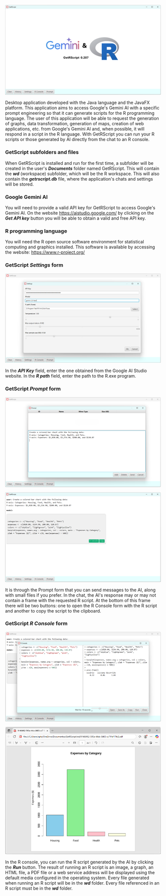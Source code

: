 ![](images/i001.png?raw=true "GetRScript V 0.207 for Windows")

Desktop application developed with the Java language and the JavaFX platform.
This application aims to access Google's Gemini AI with a specific prompt engineering so that it can generate scripts for the R programming language.
The user of this application will be able to request the generation of graphs, data transformation, generation of maps, creation of web applications, etc. from Google's Gemini AI and, when possible, it will respond in a script in the R language.
With GetRScript you can run your R scripts or those generated by AI directly from the chat to an R console.

### GetScript subfolders and files

When GetRScript is installed and run for the first time, a subfolder will be created in the user's _**Documents**_ folder named GetRScript. This will contain the _**wd**_ (workspace) subfolder, which will be the R workspace. This will also contain the _**getrscript.db**_ file, where the application's chats and settings will be stored.

### Google Gemini AI

You will need to provide a valid API key for GetRScript to access Google's Gemini AI.
On the website https://aistudio.google.com/ by clicking on the _**Get API key**_ button you will be able to obtain a valid and free API key.

### R programming language

You will need the R open source software environment for statistical computing and graphics installed. 
This software is available by accessing the website: https://www.r-project.org/

### GetScript _**Settings**_ form

![](images/i002.png?raw=true "GetScript settings form")

In the _**API Key**_ field, enter the one obtained from the Google AI Studio website.
In the _**R path**_ field, enter the path to the R.exe program.

### GetScript _**Prompt**_  form

![](images/i003.png?raw=true "")

![](images/i004.png?raw=true "")

It is through the Prompt form that you can send messages to the AI, along with small files if you prefer. In the chat, the AI's response may or may not contain a frame with the requested R script. At the bottom of this frame there will be two buttons: one to open the R Console form with the R script and another to copy the script to the clipboard.

### GetScript _**R Console**_  form

![](images/i005.png?raw=true "")

![](images/i006.png?raw=true "")

In the R console, you can run the R script generated by the AI ​​by clicking the _**Run**_ button. The result of running an R script is an image, a graph, an HTML file, a PDF file or a web service address will be displayed using the default media configured in the operating system. Every file generated when running an R script will be in the  _**wd**_ folder. Every file referenced in an R script must be in the  _**wd**_ folder.
